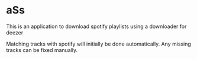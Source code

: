 # aSs

This is an application to download spotify playlists using a downloader for deezer

Matching tracks with spotify will initially be done automatically. Any missing tracks can be fixed manually.
